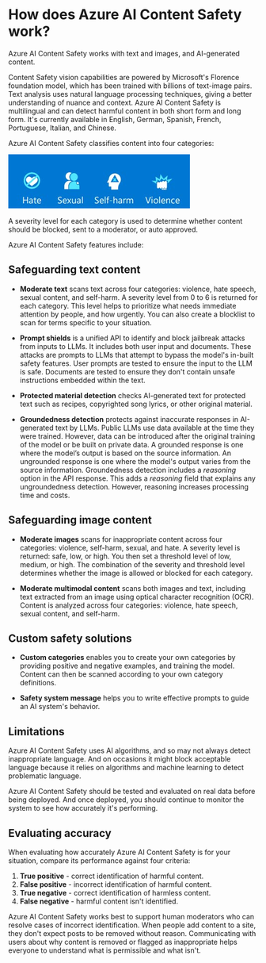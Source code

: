 # How does Azure AI Content Safety work?

Azure AI Content Safety works with text and images, and AI-generated content.

Content Safety vision capabilities are powered by Microsoft's Florence foundation model, which has been trained with billions of text-image pairs. Text analysis uses natural language processing techniques, giving a better understanding of nuance and context. Azure AI Content Safety is multilingual and can detect harmful content in both short form and long form. It's currently available in English, German, Spanish, French, Portuguese, Italian, and Chinese.

Azure AI Content Safety classifies content into four categories:

![Azure AI Content Safety classifies content into four categories]( ../media/four-perspectives.jpg "Azure AI Content Safety classifications")

A severity level for each category is used to determine whether content should be blocked, sent to a moderator, or auto approved.

Azure AI Content Safety features include:

## Safeguarding text content

* **Moderate text** scans text across four categories: violence, hate speech, sexual content, and self-harm. A severity level from 0 to 6 is returned for each category. This level helps to prioritize what needs immediate attention by people, and how urgently. You can also create a blocklist to scan for terms specific to your situation.

* **Prompt shields** is a unified API to identify and block jailbreak attacks from inputs to LLMs. It includes both user input and documents. These attacks are prompts to LLMs that attempt to bypass the model's in-built safety features. User prompts are tested to ensure the input to the LLM is safe. Documents are tested to ensure they don't contain unsafe instructions embedded within the text.

* **Protected material detection** checks AI-generated text for protected text such as recipes, copyrighted song lyrics, or other original material.

* **Groundedness detection** protects against inaccurate responses in AI-generated text by LLMs. Public LLMs use data available at the time they were trained. However, data can be introduced after the original training of the model or be built on private data. A grounded response is one where the model’s output is based on the source information. An ungrounded response is one where the model's output varies from the source information. Groundedness detection includes a *reasoning* option in the API response. This adds a *reasoning* field that explains any ungroundedness detection. However, reasoning increases processing time and costs.

## Safeguarding image content

* **Moderate images** scans for inappropriate content across four categories: violence, self-harm, sexual, and hate. A severity level is returned: safe, low, or high. You then set a threshold level of low, medium, or high. The combination of the severity and threshold level determines whether the image is allowed or blocked for each category.  

* **Moderate multimodal content** scans both images and text, including text extracted from an image using optical character recognition (OCR). Content is analyzed across four categories: violence, hate speech, sexual content, and self-harm.  

## Custom safety solutions

* **Custom categories** enables you to create your own categories by providing positive and negative examples, and training the model. Content can then be scanned according to your own category definitions.

* **Safety system message** helps you to write effective prompts to guide an AI system's behavior. 

## Limitations

Azure AI Content Safety uses AI algorithms, and so may not always detect inappropriate language. And on occasions it might block acceptable language because it relies on algorithms and machine learning to detect problematic language.

Azure AI Content Safety should be tested and evaluated on real data before being deployed. And once deployed, you should continue to monitor the system to see how accurately it's performing.

## Evaluating accuracy

When evaluating how accurately Azure AI Content Safety is for your situation, compare its performance against four criteria:

1. **True positive** - correct identification of harmful content.
2. **False positive** - incorrect identification of harmful content.
3. **True negative** - correct identification of harmless content.
4. **False negative** - harmful content isn't identified.

Azure AI Content Safety works best to support human moderators who can resolve cases of incorrect identification. When people add content to a site, they don't expect posts to be removed without reason. Communicating with users about why content is removed or flagged as inappropriate helps everyone to understand what is permissible and what isn't.
